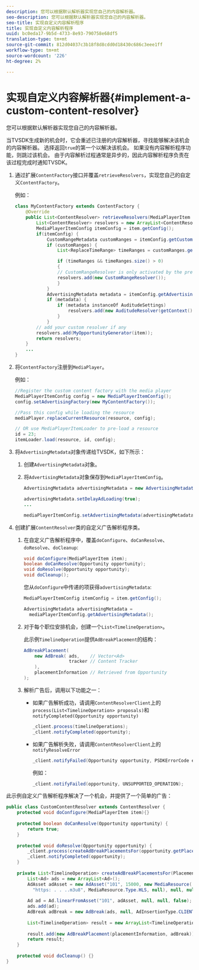 ```yaml
---
description: 您可以根据默认解析器实现您自己的内容解析器。
seo-description: 您可以根据默认解析器实现您自己的内容解析器。
seo-title: 实现自定义内容解析程序
title: 实现自定义内容解析程序
uuid: bc0eda17-9b5d-4733-8e93-790758e68df5
translation-type: tm+mt
source-git-commit: 812d04037c3b18f8d8cdd0d18430c686c3eee1ff
workflow-type: tm+mt
source-wordcount: '226'
ht-degree: 2%

---
```



# 实现自定义内容解析器{#implement-a-custom-content-resolver}

您可以根据默认解析器实现您自己的内容解析器。

当TVSDK生成新的机会时，它会重述已注册的内容解析器，寻找能够解决该机会的内容解析器。 选择返回`true`的第一个以解决该机会。 如果没有内容解析程序功能，则跳过该机会。 由于内容解析过程通常是异步的，因此内容解析程序负责在该过程完成时通知TVSDK。

1. 通过扩展`ContentFactory`接口并覆盖`retrieveResolvers`，实现您自己的自定义`ContentFactory`。

   例如：

   ```java
   class MyContentFactory extends ContentFactory { 
       @Override 
       public List<ContentResolver> retrieveResolvers(MediaPlayerItem item) { 
           List<ContentResolver> resolvers = new ArrayList<ContentResolver>(); 
           MediaPlayerItemConfig itemConfig = item.getConfig(); 
           if(itemConfig) { 
               CustomRangeMetadata customRanges = itemConfig.getCustomRangeMetadata(); 
               if (customRanges) { 
                   List<ReplaceTimeRange> timeRanges = customRanges.getTimeRangeList(); 
   
                   if (timeRanges && timeRanges.size() > 0) 
                   { 
                   // CustomRangeResolver is only activated by the presence of CustomRanges in configuration 
                   resolvers.add(new CustomRangeResolver()); 
                   } 
               } 
               AdvertisingMetadata metadata = itemConfig.getAdvertisingMetadata(); 
               if (metadata) { 
                   if (metadata instanceOf AuditudeSettings)  
                       resolvers.add(new AuditudeResolver(getContext());    
                   } 
               } 
           // add your custom resolver if any 
           resolvers.add(MyOpportunityGenerator(item)); 
           return resolvers; 
       } 
       ... 
   } 
   ```

1. 将`ContentFactory`注册到`MediaPlayer`。

   例如：

   ```java
   //Register the custom content factory with the media player 
   MediaPlayerItemConfig config = new MediaPlayerItemConfig(); 
   config.setAdvertisingFactory(new MyContentFactory()); 
   
   //Pass this config while loading the resource 
   mediaPlayer.replaceCurrentResource(resource, config); 
   
   // OR use MediaPlayerItemLoader to pre-load a resource 
   id = 23; 
   itemLoader.load(resource, id, config);
   ```

1. 将`AdvertisingMetadata`对象传递给TVSDK，如下所示：
   1. 创建`AdvertisingMetadata`对象。
   1. 将`AdvertisingMetadata`对象保存到`MediaPlayerItemConfig`。

      ```java
      AdvertisingMetadata advertisingMetadata = new AdvertisingMetadata(); 
      
      advertisingMetadata.setDelayAdLoading(true); 
      ... 
      
      mediaPlayerItemConfig.setAdvertisingMetadata(advertisingMetadata); 
      ```

1. 创建扩展`ContentResolver`类的自定义广告解析程序类。
   1. 在自定义广告解析程序中，覆盖`doConfigure`、`doCanResolve`、`doResolve`、`doCleanup`:

      ```java
      void doConfigure(MediaPlayerItem item); 
      boolean doCanResolve(Opportunity opportunity); 
      void doResolve(Opportunity opportunity); 
      void doCleanup();
      ```

      您从`doConfigure`中传递的项获得`advertisingMetadata`:

      ```java
      MediaPlayerItemConfig itemConfig = item.getConfig(); 
      
      AdvertisingMetadata advertisingMetadata =  
        mediaPlayerItemConfig.getAdvertisingMetadata(); 
      ```

   1. 对于每个职位安排机会，创建一个`List<TimelineOperation>`。

      此示例`TimelineOperation`提供`AdBreakPlacement`的结构：

      ```java
      AdBreakPlacement( 
          new AdBreak( ads,    // Vector<Ad> 
                       tracker // Content Tracker 
          ), 
          placementInformation // Retrieved from Opportunity 
      ); 
      ```

   1. 解析广告后，调用以下功能之一：

      * 如果广告解析成功，请调用`ContentResolverClient`上的`process(List<TimelineOperation> proposals)`和`notifyCompleted(Opportunity opportunity)`

         ```java
         _client.process(timelineOperations); 
         _client.notifyCompleted(opportunity); 
         ```

      * 如果广告解析失败，请调用`ContentResolverClient`上的`notifyResolveError`

         ```java
         _client.notifyFailed(Opportunity opportunity, PSDKErrorCode error);
         ```

         例如：

         ```java
         _client.notifyFailed(opportunity, UNSUPPORTED_OPERATION);
         ```

<!--<a id="example_463B718749504A978F0B887786844C39"></a>-->

此示例自定义广告解析程序解决了一个机会，并提供了一个简单的广告：

```java
public class CustomContentResolver extends ContentResolver { 
    protected void doConfigure(MediaPlayerItem item){} 
 
    protected boolean doCanResolve(Opportunity opportunity) {  
        return true;  
    } 
 
    protected void doResolve(Opportunity opportunity) { 
        _client.process(createAdBreakPlacementsFor(opportunity.getPlacement())); 
        _client.notifyCompleted(opportunity); 
    } 
 
    private List<TimelineOperation> createAdBreakPlacementsFor(Placement placementInformation) { 
        List<Ad> ads = new ArrayList<Ad>(); 
        AdAsset adAsset = new AdAsset("101", 15000, new MediaResource( 
          "https: . . ..m3u8", MediaResource.Type.HLS, null), null, null); 
 
        Ad ad = Ad.linearFromAsset("101", adAsset, null, null, false); 
        ads.add(ad); 
        AdBreak adBreak = new AdBreak(ads, null, AdInsertionType.CLIENT_INSERTED); 
 
        List<TimelineOperation> result = new ArrayList<TimelineOperation>(); 
 
        result.add(new AdBreakPlacement(placementInformation, adBreak)); 
        return result; 
    } 
 
    protected void doCleanup() {} 
} 
```

